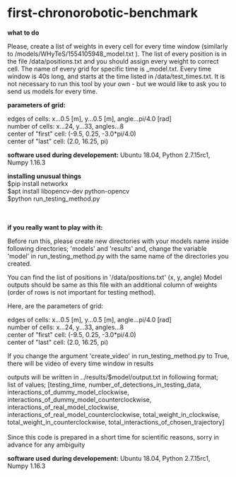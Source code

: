 # first-chronorobotic-benchmark

**what to do**

Please, create a list of weights in every cell for every time window (similarly to /models/WHyTeS/1554105948_model.txt ).
The list of every position is in the file /data/positions.txt and you should assign every weight to correct cell.
The name of every grid for specific time is <time>_model.txt.
Every time window is 40s long, and starts at the time listed in /data/test_times.txt.
It is not necessary to run this tool by your own - but we would like to ask you to send us models for every time.

**parameters of grid:**

edges of cells: x...0.5 [m], y...0.5 [m], angle...pi/4.0 [rad]<br />
number of cells: x...24, y...33, angles...8<br />
center of "first" cell: (-9.5, 0.25, -3.0*pi/4.0)<br />
center of "last" cell: (2.0, 16.25, pi) <br />


**software used during developement:**
Ubuntu 18.04,
Python 2.7.15rc1,
Numpy 1.16.3

**installing unusual things**
<br />
$pip install networkx<br />
$apt install libopencv-dev python-opencv<br />
$python run_testing_method.py<br />
<br /><br />

**if you really want to play with it:**

Before run this, please create new directories with your models name inside following directories; 'models' and 'results'
and, change the variable 'model' in run_testing_method.py with the same name of the directories you created.

You can find the list of positions in '/data/positions.txt' (x, y, angle)
Model outputs should be same as this file with an additional column of weights (order of rows is not important for testing method).

Here, are the parameters of grid:

edges of cells: x...0.5 [m], y...0.5 [m], angle...pi/4.0 [rad]<br />
number of cells: x...24, y...33, angles...8<br />
center of "first" cell: (-9.5, 0.25, -3.0*pi/4.0)<br />
center of "last" cell: (2.0, 16.25, pi) <br />

If you change the argument 'create_video' in run_testing_method.py to True, there will be video of every time window in results

outputs will be written in ../results/$model/output.txt in following format;<br />
list of values; [testing_time, number_of_detections_in_testing_data, interactions_of_dummy_model_clockwise, interactions_of_dummy_model_counterclockwise, interactions_of_real_model_clockwise, interactions_of_real_model_counterclockwise, total_weight_in_clockwise, total_weight_in_counterclockwise, total_interactions_of_chosen_trajectory]<br />
<br />
Since this code is prepared in a short time for scientific reasons, sorry in advance for any ambiguity

**software used during developement:**
Ubuntu 18.04,
Python 2.7.15rc1,
Numpy 1.16.3
